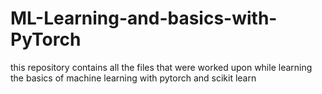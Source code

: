 # ML-Learning-and-basics-with-PyTorch
this repository contains all the files that were worked upon while learning the basics of machine learning with pytorch and scikit learn
